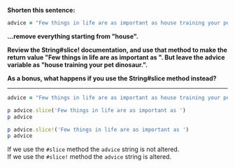 **Shorten this sentence:**
```ruby
advice = "Few things in life are as important as house training your pet dinosaur."
```
**...remove everything starting from "house".**  

**Review the String#slice! documentation, and use that method to make the return value "Few things in life are as important as ". But leave the advice variable as "house training your pet dinosaur.".**  

**As a bonus, what happens if you use the String#slice method instead?**
***
```ruby
advice = "Few things in life are as important as house training your pet dinosaur."

p advice.slice('Few things in life are as important as ')
p advice

p advice.slice!('Few things in life are as important as ')
p advice
```
If we use the `#slice` method the `advice` string is not altered.  
If we use the `#slice!` method the `advice` string is altered.